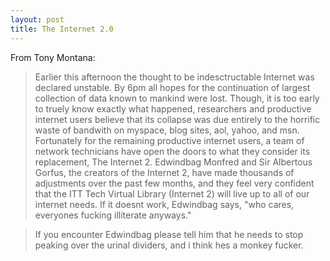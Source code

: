 ```yaml
---
layout: post
title: The Internet 2.0
---
```


From Tony Montana:

> Earlier this afternoon the thought to be indesctructable Internet was
  declared unstable. By 6pm all hopes for the continuation of largest
  collection of data known to mankind were lost. Though, it is too early to
  truely know exactly what happened, researchers and productive internet users
  believe that its collapse was due entirely to the horrific waste of
  bandwith on myspace, blog sites, aol, yahoo, and msn. Fortunately for the
  remaining productive internet users, a team of network technicians have
  open the doors to what they consider its replacement, The Internet 2.
  Edwindbag Monfred and Sir Albertous Gorfus, the creators of the Internet 2,
  have made thousands of adjustments over the past few months, and they feel
  very confident that the ITT Tech Virtual Library (Internet 2) will live up
  to all of our internet needs. If it doesnt work, Edwindbag says, "who cares,
  everyones fucking illiterate anyways."

>  If you encounter Edwindbag please tell him that he needs to stop peaking over the urinal dividers, and i think hes a monkey fucker.
